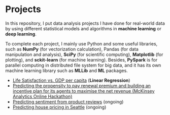 # Projects

In this repository, I put data analysis projects I have done for real-world data by using different statistical models and algorithms in **machine learning** or **deep learning**. 

To complete each project, I mainly use Python and some useful libraries, such as **NumPy** (for vectorization calculation), Pandas (for data manipulation and analysis), **SciPy** (for scientific computing), **Matplotlib** (for plotting), and **sckit-learn** (for machine learning). Besides, **PySpark** is for parallel computing in distributed file system for big data, and it has its own machine learning library such as **MLLib** and **ML** packages. 


- [Life Satisfaction vs. GDP per capita](https://github.com/hsuanhao/Projects/blob/master/Life_satisfaction_vs_GDP/README.md) (**Linear Regression**)
- [Predicting the propensity to pay renewal premium and building an incentive plan for its agents to maximise the net revenue (McKinsey Analytics Online Hackathon)](https://github.com/hsuanhao/Projects/tree/master/Predicting%20sentiment%20from%20product%20reviews)
- [Predicting sentiment from product reviews](https://github.com/hsuanhao/Projects/tree/master/Predicting%20sentiment%20from%20product%20reviews) (ongoing)
- [Predicting house pricing in Seattle](https://github.com/hsuanhao/Projects/tree/master/Predicting%20house%20pricing%20in%20Seattle) (ongoing)
